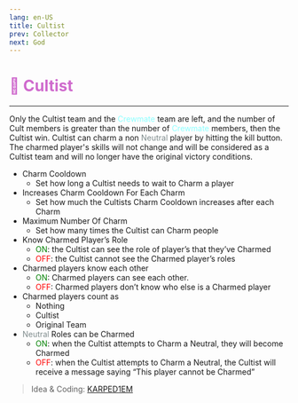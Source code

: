 ```yaml
---
lang: en-US
title: Cultist
prev: Collector
next: God
---
```


# <font color="#cf6acd">🦹 <b>Cultist</b></font> <Badge text="Chaos" type="tip" vertical="middle"/>
---

Only the Cultist team and the <font color=#8cffff>Crewmate</font> team are left, and the number of Cult members is greater than the number of <font color=#8cffff>Crewmate</font> members, then the Cultist win. Cultist can charm a non <font color=#7f8c8d>Neutral</font> player by hitting the kill button. The charmed player's skills will not change and will be considered as a Cultist team and will no longer have the original victory conditions.
* Charm Cooldown
  * Set how long a Cultist needs to wait to Charm a player
* Increases Charm Cooldown For Each Charm
  * Set how much the Cultists Charm Cooldown increases after each Charm
* Maximum Number Of Charm
  * Set how many times the Cultist can Charm people
* Know Charmed Player’s Role
  * <font color=green>ON</font>: the Cultist can see the role of player’s that they’ve Charmed
  * <font color=red>OFF</font>: the Cultist cannot see the Charmed player’s roles
* Charmed players know each other
  * <font color=green>ON</font>: Charmed players can see each other. 
  * <font color=red>OFF</font>: Charmed players don’t know who else is a Charmed player
* Charmed players count as
  * Nothing
  * Cultist
  * Original Team
* <font color=#7f8c8d>Neutral</font> Roles can be Charmed
  * <font color=green>ON</font>: when the Cultist attempts to Charm a Neutral, they will become Charmed
  * <font color=red>OFF</font>: when the Cultist attempts to Charm a Neutral, the Cultist will receive a message saying “This player cannot be Charmed”

> Idea & Coding: [KARPED1EM](https://github.com/KARPED1EM)